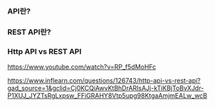 ### API란?

### REST API란?

### Http API vs REST API

https://www.youtube.com/watch?v=RP_f5dMoHFc

https://www.inflearn.com/questions/126743/http-api-vs-rest-api?gad_source=1&gclid=Cj0KCQiAwvKtBhDrARIsAJj-kTiKBjToBvXJdr-P1XUJ_JYZTsRgLxpsw_FFiGRAHY8Vtp5upg98KtgaAmjmEALw_wcB

